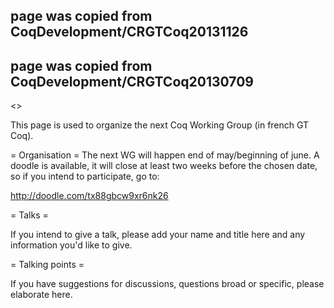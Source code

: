 ## page was copied from CoqDevelopment/CRGTCoq20131126
## page was copied from CoqDevelopment/CRGTCoq20130709
<<TableOfContents>>

This page is used to organize the next Coq Working Group (in french GT Coq).

= Organisation =
The next WG will happen end of may/beginning of june. A doodle is available,
it will close at least two weeks before the chosen date, so if you intend 
to participate, go to:

  http://doodle.com/tx88gbcw9xr6nk26

= Talks =

If you intend to give a talk, please add your name and title here and any information you'd like to give.

= Talking points =

If you have suggestions for discussions, questions broad or specific, please elaborate here.
